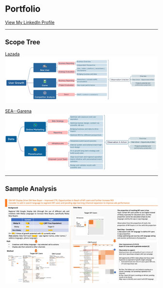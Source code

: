 # Portfolio

[View My LinkedIn Profile](https://www.linkedin.com/in/liu-qi-01612a75/)

---
## Scope Tree

[Lazada](https://en.wikipedia.org/wiki/Lazada)
<img src="images/Lscope.jpeg?raw=true"/>


[SEA--Garena](https://en.wikipedia.org/wiki/Garena)
<img src="images/Gascope.jpeg?raw=true"/>

---
## Sample Analysis
<img src="images/Qi_project.jpg?raw=true"/>




